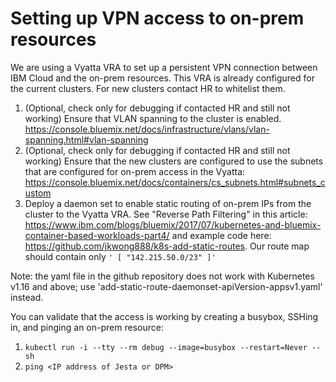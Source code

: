 # Setting up VPN access to on-prem resources

We are using a Vyatta VRA to set up a persistent VPN connection between IBM Cloud and the on-prem resources. This VRA is already configured for the current clusters. For new clusters contact HR to whitelist them.

1. (Optional, check only for debugging if contacted HR and still not working) Ensure that VLAN spanning to the cluster is enabled. https://console.bluemix.net/docs/infrastructure/vlans/vlan-spanning.html#vlan-spanning
2. (Optional, check only for debugging if contacted HR and still not working) Ensure that the new clusters are configured to use the subnets that are configured for on-prem access in the Vyatta: https://console.bluemix.net/docs/containers/cs_subnets.html#subnets_custom 
3. Deploy a daemon set to enable static routing of on-prem IPs from the cluster to the Vyatta VRA. See "Reverse Path Filtering" in this article: https://www.ibm.com/blogs/bluemix/2017/07/kubernetes-and-bluemix-container-based-workloads-part4/
and example code here: https://github.com/jkwong888/k8s-add-static-routes. Our route map should contain only ```'
                                                                                                                   [
                                                                                                                     "142.215.50.0/23"
                                                                                                                   ]'```

Note: the yaml file in the github repository does not work with Kubernetes v1.16 and above; use 'add-static-route-daemonset-apiVersion-appsv1.yaml' instead.

You can validate that the access is working by creating a busybox, SSHing in, and pinging an
on-prem resource:
1. `kubectl run -i --tty --rm debug --image=busybox --restart=Never -- sh`
2. `ping <IP address of Jesta or DPM>`
